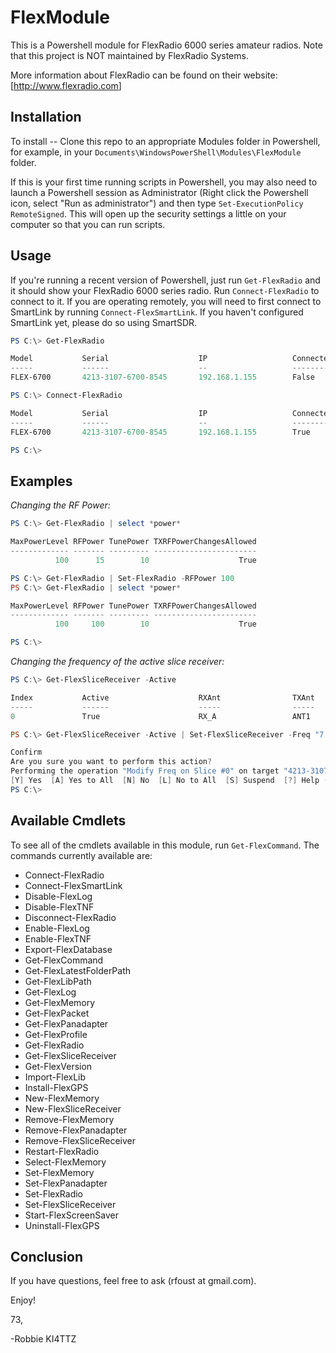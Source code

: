 # FlexModule

This is a Powershell module for FlexRadio 6000 series amateur radios. Note that this project is NOT maintained by FlexRadio Systems.

More information about FlexRadio can be found on their website: [<http://www.flexradio.com>]

## Installation

To install -- Clone this repo to an appropriate Modules folder in Powershell, for example, in your `Documents\WindowsPowerShell\Modules\FlexModule` folder.

If this is your first time running scripts in Powershell, you may also need to launch a Powershell session as Administrator (Right click
the Powershell icon, select "Run as administrator") and then type `Set-ExecutionPolicy RemoteSigned`. This will open up the security settings
a little on your computer so that you can run scripts.

## Usage

If you're running a recent version of Powershell, just run `Get-FlexRadio` and it should show your FlexRadio 6000 series radio. Run `Connect-FlexRadio` to connect to it.  If you are operating remotely, you will need to first connect to SmartLink by running `Connect-FlexSmartLink`. If you haven't
configured SmartLink yet, please do so using SmartSDR.

```Powershell
PS C:\> Get-FlexRadio

Model           Serial                    IP                   Connected  Callsign
-----           ------                    --                   ---------  --------
FLEX-6700       4213-3107-6700-8545       192.168.1.155        False      KI4TTZ

PS C:\> Connect-FlexRadio

Model           Serial                    IP                   Connected  Callsign
-----           ------                    --                   ---------  --------
FLEX-6700       4213-3107-6700-8545       192.168.1.155        True       KI4TTZ

PS C:\>
```

## Examples

*Changing the RF Power:*

```Powershell
PS C:\> Get-FlexRadio | select *power*

MaxPowerLevel RFPower TunePower TXRFPowerChangesAllowed
------------- ------- --------- -----------------------
          100      15        10                    True

PS C:\> Get-FlexRadio | Set-FlexRadio -RFPower 100
PS C:\> Get-FlexRadio | select *power*

MaxPowerLevel RFPower TunePower TXRFPowerChangesAllowed
------------- ------- --------- -----------------------
          100     100        10                    True

PS C:\>
```

*Changing the frequency of the active slice receiver:*

```Powershell
PS C:\> Get-FlexSliceReceiver -Active

Index           Active                    RXAnt                TXAnt      Freq
-----           ------                    -----                -----      ----
0               True                      RX_A                 ANT1       7.1301

PS C:\> Get-FlexSliceReceiver -Active | Set-FlexSliceReceiver -Freq "7.127"

Confirm
Are you sure you want to perform this action?
Performing the operation "Modify Freq on Slice #0" on target "4213-3107-6700-8545".
[Y] Yes  [A] Yes to All  [N] No  [L] No to All  [S] Suspend  [?] Help (default is "Y"): y
PS C:\>
```

## Available Cmdlets

To see all of the cmdlets available in this module, run `Get-FlexCommand`. The commands currently available are:

* Connect-FlexRadio
* Connect-FlexSmartLink
* Disable-FlexLog
* Disable-FlexTNF
* Disconnect-FlexRadio
* Enable-FlexLog
* Enable-FlexTNF
* Export-FlexDatabase
* Get-FlexCommand
* Get-FlexLatestFolderPath
* Get-FlexLibPath
* Get-FlexLog
* Get-FlexMemory
* Get-FlexPacket
* Get-FlexPanadapter
* Get-FlexProfile
* Get-FlexRadio
* Get-FlexSliceReceiver
* Get-FlexVersion
* Import-FlexLib
* Install-FlexGPS
* New-FlexMemory
* New-FlexSliceReceiver
* Remove-FlexMemory
* Remove-FlexPanadapter
* Remove-FlexSliceReceiver
* Restart-FlexRadio
* Select-FlexMemory
* Set-FlexMemory
* Set-FlexPanadapter
* Set-FlexRadio
* Set-FlexSliceReceiver
* Start-FlexScreenSaver
* Uninstall-FlexGPS

## Conclusion

If you have questions, feel free to ask (rfoust at gmail.com).

Enjoy!

73,

-Robbie KI4TTZ
